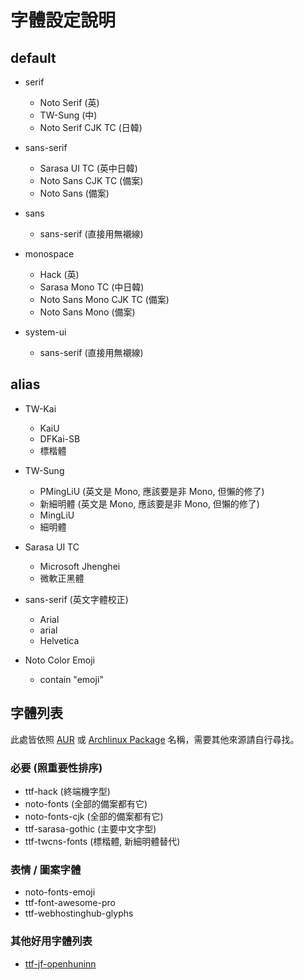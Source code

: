 # 字體設定說明
## default

* serif
  * Noto Serif (英)
  * TW-Sung (中)
  * Noto Serif CJK TC (日韓)
  
* sans-serif
  * Sarasa UI TC (英中日韓)
  * Noto Sans CJK TC (備案)
  * Noto Sans (備案)
  
* sans
  * sans-serif (直接用無襯線)
  
* monospace
  * Hack (英)
  * Sarasa Mono TC (中日韓)
  * Noto Sans Mono CJK TC (備案)
  * Noto Sans Mono (備案)
  
* system-ui
  * sans-serif (直接用無襯線)
  
## alias

* TW-Kai
  * KaiU
  * DFKai-SB
  * 標楷體

* TW-Sung
  * PMingLiU (英文是 Mono, 應該要是非 Mono, 但懶的修了)
  * 新細明體 (英文是 Mono, 應該要是非 Mono, 但懶的修了)
  * MingLiU
  * 細明體
  
* Sarasa UI TC
  * Microsoft Jhenghei
  * 微軟正黑體
  
* sans-serif (英文字體校正)
  * Arial
  * arial
  * Helvetica
  
* Noto Color Emoji
  * contain "emoji"
  
## 字體列表

此處皆依照 [AUR](https://aur.archlinux.org/) 或 [Archlinux Package](https://www.archlinux.org/packages/) 名稱，需要其他來源請自行尋找。

### 必要 (照重要性排序)

* ttf-hack (終端機字型)
* noto-fonts (全部的備案都有它)
* noto-fonts-cjk (全部的備案都有它)
* ttf-sarasa-gothic (主要中文字型)
* ttf-twcns-fonts (標楷體, 新細明體替代)

### 表情 / 圖案字體

* noto-fonts-emoji
* ttf-font-awesome-pro
* ttf-webhostinghub-glyphs

### 其他好用字體列表

* [ttf-jf-openhuninn](https://justfont.com/huninn/)
